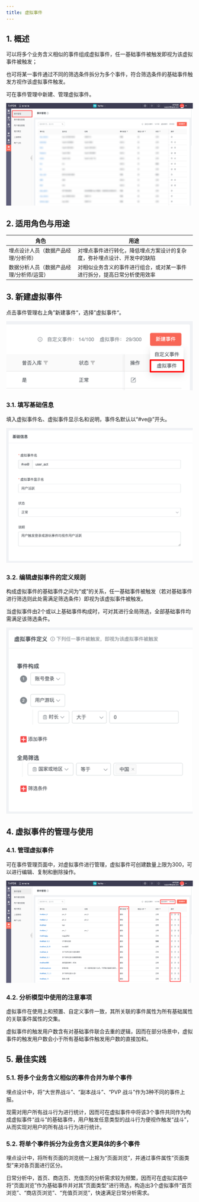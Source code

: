 ```yaml
---
title: 虚拟事件
---
```


## 1. 概述

可以将多个业务含义相似的事件组成虚拟事件，任一基础事件被触发即视为该虚拟事件被触发；

也可将某一事件通过不同的筛选条件拆分为多个事件，符合筛选条件的基础事件触发方视作该虚拟事件触发。

可在事件管理中新建、管理虚拟事件。

![概述](/img/customEvent/virtualEvent_1.png)

## 2. 适用角色与用途

| 角色            | 用途                                                     |
| --------------- | -------------------------------------------------------- |
| 埋点设计人员（数据产品经理/分析师） | 对埋点事件进行转化，降低埋点方案设计的复杂度，弥补埋点设计、开发中的缺陷 |
| 数据分析人员（数据产品经理/分析师/运营） | 对相似业务含义的事件进行组合，或对某一事件进行拆分，提高日常分析使用效率 |

## 3. 新建虚拟事件

点击事件管理右上角”新建事件“，选择”虚拟事件“。

![新建虚拟事件](/img/customEvent/virtualEvent_2.png)

### 3.1. 填写基础信息

填入虚拟事件名、虚拟事件显示名和说明，事件名默认以“#ve@”开头。

![填写基础信息](/img/customEvent/virtualEvent_4.png)

### 3.2. 编辑虚拟事件的定义规则

构成虚拟事件的基础事件之间为“或”的关系，任一基础事件被触发（若对基础事件进行筛选则此处需满足筛选条件）即视为该虚拟事件被触发。

当虚拟事件由2个或以上基础事件构成时，可对其进行全局筛选，全部基础事件均需满足该筛选条件。

![编辑虚拟事件的定义规则](/img/customEvent/virtualEvent_3.png)

## 4. 虚拟事件的管理与使用

### 4.1. 管理虚拟事件

可在事件管理页面中，对虚拟事件进行管理，虚拟事件可创建数量上限为300，可以进行编辑、复制和删除操作。

![管理虚拟事件](/img/customEvent/virtualEvent_5.png)

### 4.2. 分析模型中使用的注意事项

虚拟事件在使用上和预置、自定义事件一致，其所关联的事件属性为所有基础属性的关联事件属性的交集。

虚拟事件的触发用户数含有对基础事件联合去重的逻辑，因而在部分场景中，虚拟事件的触发用户数会小于所有基础事件触发用户数的直接加和。

## 5. 最佳实践

### 5.1. 将多个业务含义相似的事件合并为单个事件

埋点设计中，将“大世界战斗”、“副本战斗”、“PVP 战斗”作为3种不同的事件上报。

现需对用户所有战斗行为进行统计，因而可在虚拟事件中将该3个事件共同作为构成虚拟事件“战斗”的基础事件，用户触发任意类型的战斗行为便视作触发“战斗”，从而实现对用户的所有战斗行为进行统计。

### 5.2. 将单个事件拆分为业务含义更具体的多个事件

埋点设计中，将所有页面的浏览统一上报为“页面浏览”，并通过事件属性“页面类型”来对各页面进行区分。

日常分析中，首页、商店页、充值页的分析需求较为频繁，因而可在虚拟实践中将“页面浏览”作为基础事件并对其“页面类型”进行筛选，构造出3个虚拟事件“首页浏览”、“商店页浏览”、“充值页浏览”，快速满足日常分析需求。
